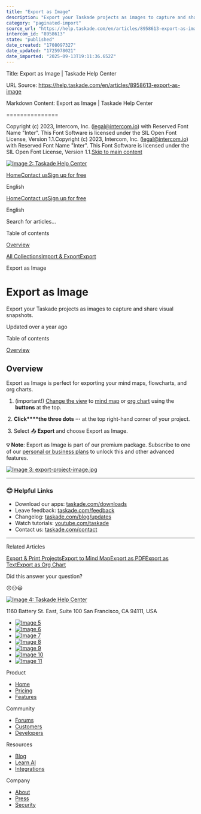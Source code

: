 ```yaml
---
title: "Export as Image"
description: "Export your Taskade projects as images to capture and share visual snapshots."
category: "paginated-import"
source_url: "https://help.taskade.com/en/articles/8958613-export-as-image"
intercom_id: "8958613"
state: "published"
date_created: "1708097327"
date_updated: "1725978021"
date_imported: "2025-09-13T19:11:36.652Z"
---
```


Title: Export as Image | Taskade Help Center

URL Source: https://help.taskade.com/en/articles/8958613-export-as-image

Markdown Content:
Export as Image | Taskade Help Center

===============

Copyright (c) 2023, Intercom, Inc. (legal@intercom.io) with Reserved Font Name "Inter". This Font Software is licensed under the SIL Open Font License, Version 1.1.Copyright (c) 2023, Intercom, Inc. (legal@intercom.io) with Reserved Font Name "Inter". This Font Software is licensed under the SIL Open Font License, Version 1.1.[Skip to main content](https://help.taskade.com/en/articles/8958613-export-as-image#main-content)

[![Image 2: Taskade Help Center](https://downloads.intercomcdn.com/i/o/490280/d14603621e78c833c2d0e66f/2d1230f35f3009fff25b2989e93312a5.png)](https://help.taskade.com/en/)

[Home](https://www.taskade.com/)[Contact us](https://www.taskade.com/contact)[Sign up for free](https://www.taskade.com/signup)

English

[Home](https://www.taskade.com/)[Contact us](https://www.taskade.com/contact)[Sign up for free](https://www.taskade.com/signup)

English

Search for articles... 

Table of contents

[Overview](https://help.taskade.com/en/articles/8958613-export-as-image#h_230fb3f660)

[All Collections](https://help.taskade.com/en/)[Import & Export](https://help.taskade.com/en/collections/8400881-import-export)[Export](https://help.taskade.com/en/collections/8400888-export)

Export as Image

Export as Image
===============

Export your Taskade projects as images to capture and share visual snapshots.

Updated over a year ago

Table of contents

[Overview](https://help.taskade.com/en/articles/8958613-export-as-image#h_230fb3f660)

**Overview**
------------

Export as Image is perfect for exporting your mind maps, flowcharts, and org charts.

1.   (important!) [Change the view](https://intercom.help/taskade/en/articles/8958384) to [mind map](https://intercom.help/taskade/en/articles/8958390) or [org chart](https://intercom.help/taskade/en/articles/8958391) using the **buttons** at the top.

​ 
2.   **Click****the three dots ···** at the top right-hand corner of your project.

​ 
3.   Select 📤 **Export** and choose Export as Image. 

**💡 Note**: Export as Image is part of our premium package. Subscribe to one of our [personal or business plans](https://www.taskade.com/pricing) to unlock this and other advanced features.

[![Image 3: export-project-image.jpg](https://taskade.intercom-attachments-7.com/i/o/965376164/997c38fd1d3a88409a4e3d23/25095599487251?expires=1757792700&signature=bdc5956dce77a77744220be1b53790e9f83b84122a2695c83fc690f33b0234cb&req=fSYiFc54nIdbFb4f3HP0gDnXJfl58kVq6SrrREmF7GA5yJteG1fM2ZV4NjuL%0A1dQu5M%2BXbXi0pO5uKA%3D%3D%0A)](https://taskade.intercom-attachments-7.com/i/o/965376164/997c38fd1d3a88409a4e3d23/25095599487251?expires=1757792700&signature=bdc5956dce77a77744220be1b53790e9f83b84122a2695c83fc690f33b0234cb&req=fSYiFc54nIdbFb4f3HP0gDnXJfl58kVq6SrrREmF7GA5yJteG1fM2ZV4NjuL%0A1dQu5M%2BXbXi0pO5uKA%3D%3D%0A)

* * *

### **😊 Helpful Links**

*   Download our apps: [taskade.com/downloads](https://taskade.com/downloads) 
*   Leave feedback: [taskade.com/feedback](https://taskade.com/feedback) 
*   Changelog: [taskade.com/blog/updates](https://taskade.com/blog/updates) 
*   Watch tutorials: [youtube.com/taskade](https://youtube.com/taskade) 
*   Contact us: [taskade.com/contact](https://taskade.com/contact) 

* * *

Related Articles

[Export & Print Projects](https://help.taskade.com/en/articles/8958610-export-print-projects)[Export to Mind Map](https://help.taskade.com/en/articles/8958611-export-to-mind-map)[Export as PDF](https://help.taskade.com/en/articles/8958612-export-as-pdf)[Export as Text](https://help.taskade.com/en/articles/8958615-export-as-text)[Export as Org Chart](https://help.taskade.com/en/articles/8958616-export-as-org-chart)

Did this answer your question?

😞😐😃

[![Image 4: Taskade Help Center](https://downloads.intercomcdn.com/i/o/566097/5267af56373cca21ec2cea67/2d1230f35f3009fff25b2989e93312a5.png)](https://help.taskade.com/en/)

11‌60 Battery St. East, Suite 100 San‌ Francisco, CA 94111, USA

*   [![Image 5](https://intercom.help/taskade/assets/svg/icon:social-linkedin/ffffff)](https://www.linkedin.com/company/taskade/)
*   [![Image 6](https://intercom.help/taskade/assets/svg/icon:social-facebook/ffffff)](https://www.facebook.com/taskade)
*   [![Image 7](https://intercom.help/taskade/assets/svg/icon:social-github/ffffff)](https://github.com/taskade)
*   [![Image 8](https://intercom.help/taskade/assets/svg/icon:social-instagram/ffffff)](https://www.instagram.com/taskade)
*   [![Image 9](https://intercom.help/taskade/assets/svg/icon:social-youtube/ffffff)](https://www.youtube.com/taskade)
*   [![Image 10](https://intercom.help/taskade/assets/svg/icon:social-reddit/ffffff)](https://www.reddit.com/r/taskade)
*   [![Image 11](https://intercom.help/taskade/assets/svg/icon:social-twitter-x/ffffff)](https://www.twitter.com/taskade)

Product

*   [Home](https://www.taskade.com/)
*   [Pricing](https://www.taskade.com/pricing)
*   [Features](https://www.taskade.com/features)

Community

*   [Forums](https://www.taskade.com/community)
*   [Customers](https://taskade.com/reviews)
*   [Developers](https://developers.taskade.com/)

Resources

*   [Blog](https://www.taskade.com/blog/)
*   [Learn AI](https://www.taskade.com/learn)
*   [Integrations](https://www.taskade.com/integrations)

Company

*   [About](https://www.taskade.com/about)
*   [Press](https://www.taskade.com/press)
*   [Security](https://www.taskade.com/security)
